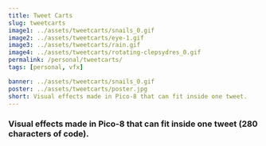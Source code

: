 ```yaml
---
title: Tweet Carts
slug: tweetcarts
image1: ../assets/tweetcarts/snails_0.gif
image2: ../assets/tweetcarts/eye-1.gif
image3: ../assets/tweetcarts/rain.gif
image4: ../assets/tweetcarts/rotating-clepsydres_0.gif
permalink: /personal/tweetcarts/
tags: [personal, vfx]

banner: ../assets/tweetcarts/snails_0.gif
poster: ../assets/tweetcarts/poster.jpg
short: Visual effects made in Pico-8 that can fit inside one tweet.
---
```


### Visual effects made in Pico-8 that can fit inside one tweet (280 characters of code).